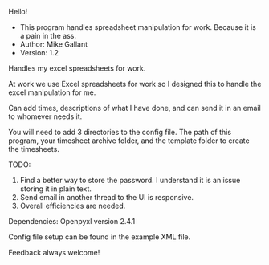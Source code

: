 Hello!
* This program handles spreadsheet manipulation for work. Because it is a pain in the ass.
* Author: Mike Gallant
* Version: 1.2

Handles my excel spreadsheets for work. 

At work we use Excel spreadsheets for work so I designed this to handle the excel manipulation for me. 

Can add times, descriptions of what I have done, and can send it in an email to whomever needs it.

You will need to add 3 directories to the config file. The path of this program, your timesheet archive folder, and the
template folder to create the timesheets.

TODO:
1) Find a better way to store the password. I understand it is an issue storing it in plain text.
2) Send email in another thread to the UI is responsive.
3) Overall efficiencies are needed.

Dependencies:
Openpyxl version 2.4.1

Config file setup can be found in the example XML file.


Feedback always welcome!
